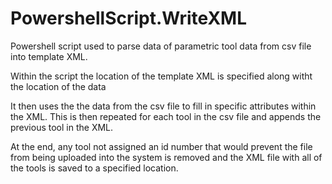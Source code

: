 # PowershellScript.WriteXML
Powershell script used to parse data of parametric tool data from csv file into template XML. 

Within the script the location of the template XML is specified along witht the location of the data

It then uses the the data from the csv file to fill in specific attributes within the XML. This is then repeated for each tool in the csv file and appends the previous tool in the XML. 

At the end, any tool not assigned an id number that would prevent the file from being uploaded into the system is removed and the XML file with all of the tools is saved to a specified location.
